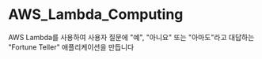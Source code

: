 # AWS_Lambda_Computing
AWS Lambda를 사용하여 사용자 질문에 "예", "아니요" 또는 "아마도"라고 대답하는 "Fortune Teller" 애플리케이션을 만듭니다
